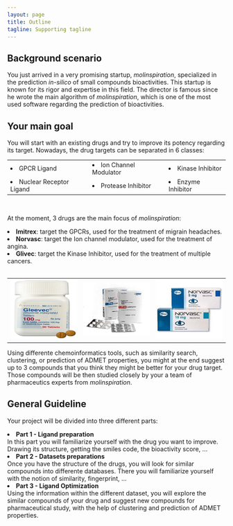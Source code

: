 ```yaml
---
layout: page
title: Outline
tagline: Supporting tagline
---
```


## Background scenario
You just arrived in a very promising startup, <i>molinspiration</i>, specialized in the prediction <i>in-silico</i> of small compounds bioactivities. This startup is known for its rigor and expertise in this field. The director is famous since he wrote the main algorithm of <i>molinspiration</i>, which is one of the most used software regarding the prediction of bioactivities.

## Your main goal
You will start with an existing drugs and try to improve its potency regarding its target.
Nowadays, the drug targets can be separated in 6 classes:

<table style="width: 100%;">
<tr>
<td><li>GPCR Ligand</li></td>
<td><li>Ion Channel Modulator</li></td>
<td><li>Kinase Inhibitor</li></td>
</tr>
<tr>
<td><li>Nuclear Receptor Ligand</li></td>
<td><li>Protease Inhibitor</li></td>
<td><li>Enzyme Inhibitor</li></td>
</tr>
</table>
<br/>

At the moment, 3 drugs are the main focus of <i>molinspiration</i>:
<li><b>Imitrex</b>: target the GPCRs, used for the treatment of migrain headaches.</li>
<li><b>Norvasc</b>: target the Ion channel modulator, used for the treatment of angina.</li>
<li><b>Glivec</b>: target the Kinase Inhibitor, used for the treatment of multiple cancers.</li>
<br/>
<table>
<tr>
<td><img src="/img/gleevec.jpg" width="160" height="140"/></td>
<td><img src="/img/imitrex.jpg" width="160"/></td>
<td><img src="/img/norvasc.jpg" width="160" height="140"/></td>
</tr>
</table>
Using differente chemoinformatics tools, such as similarity search, clustering, or prediction of ADMET properties, you might at the end suggest up to 3 compounds that you think they might be better for your drug target. Those compounds will be then studied closely by your a team of pharmaceutics experts from <i>molinspiration</i>.

## General Guideline

Your project will be divided into three different parts:
<li><b>Part 1 - Ligand preparation</b></li>
In this part you will familiarize yourself with the drug you want to improve. Drawing its structure, getting the smiles code, the bioactivity score, ...

<li><b>Part 2 - Datasets preparations</b></li>
Once you have the structure of the drugs, you will look for similar compounds into differente databases. There you will familiarize yourself with the notion of similarity, fingerprint, ...
<li><b>Part 3 - Ligand Optimization</b></li>
Using the information within the different dataset, you will explore the similar compounds of your drug and suggest new compounds for pharmaceutical study, with the help of clustering and prediction of ADMET properties.
